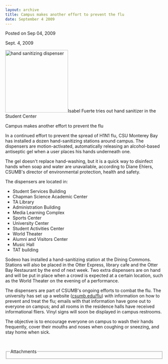 ```yaml
---
layout: archive
title: Campus makes another effort to prevent the flu
date: September 4 2009
---
```





<span class="date">Posted on Sep 04, 2009    </span>
<p>Sept. 4, 2009</p>
<p><img alt="hand sanitizing dispenser" height="200" src="http://news.csumb.edu/sites/default/files/65/igx_migrate/images/sanitizer1.jpg" width="200">Isabel Fuerte tries out hand sanitizer in the Student
Center</img></p>
Campus makes another effort to prevent the flu<br>
<p>In a continued effort to prevent the spread of H1N1 flu, CSU
Monterey Bay has installed a dozen hand-sanitizing stations around
campus. The dispensers are motion-activated, automatically
releasing an alcohol-based antiseptic gel when a user places his
hands underneath one.</p>
<p>The gel doesn&apos;t replace hand-washing, but it is a quick way to
disinfect hands when soap and water are unavailable, according to
Diane Ehlers, CSUMB&apos;s director of environmental protection, health
and safety.</p>
<p>The dispensers are located in:</p>
<ul>
<li>Student Services Building</li>
<li>Chapman Science Academic Center</li>
<li>TA Library</li>
<li>Administration Building</li>
<li>Media Learning Complex</li>
<li>Sports Center</li>
<li>University Center</li>
<li>Student Activities Center</li>
<li>World Theater</li>
<li>Alumni and Visitors Center</li>
<li>Music Hall</li>
<li>TAT building</li>
</ul>
<p>Sodexo has installed a hand-sanitizing station at the Dining
Commons. Stations will also be placed in the Otter Express, library
cafe and the Otter Bay Restaurant by the end of next week. Two
extra dispensers are on hand and will be put in place when a crowd
is expected at a certain location, such as the World Theater on the
evening of a performance.</p>
<p>The dispensers are part of CSUMB&apos;s ongoing efforts to combat the
flu. The university has set up a website (<a href="http://csumb.edu/flu" target="_blank" rel="nofollow">csumb.edu/flu</a>) with information on how to prevent
and treat the flu; emails with that information have gone out to
everyone on campus; and all rooms in the residence halls have
received informational fliers. Vinyl signs will soon be displayed
in campus restrooms.</p>
<p>The objective is to encourage everyone on campus to wash their
hands frequently, cover their mouths and noses when coughing or
sneezing, and stay home when sick.</p>
<p>&#xA0;</p>
<fieldset class="fieldgroup group-attachments">
<legend>Attachments</legend>
<div class="field field-type-emvideo field-field-attach-video">
<div class="field-items">
<div class="field-item odd">
<div class="emvideo emvideo-video emvideo-"/>
</div>
</div>
</div>
</fieldset>
</br>




